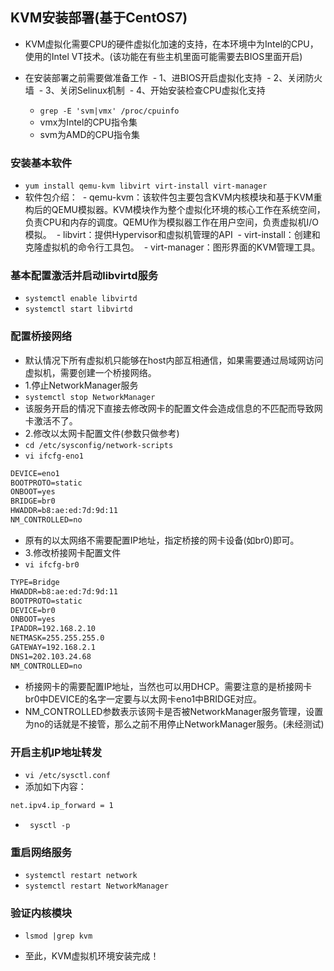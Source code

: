 ## KVM安装部署(基于CentOS7)
- KVM虚拟化需要CPU的硬件虚拟化加速的支持，在本环境中为Intel的CPU，使用的Intel VT技术。(该功能在有些主机里面可能需要去BIOS里面开启)

- 在安装部署之前需要做准备工作
  - 1、进BIOS开启虚拟化支持
  - 2、关闭防火墙
  - 3、关闭Selinux机制
  - 4、开始安装检查CPU虚拟化支持
    - `grep -E 'svm|vmx' /proc/cpuinfo`
    - vmx为Intel的CPU指令集
    - svm为AMD的CPU指令集
### 安装基本软件
- `yum install qemu-kvm libvirt virt-install virt-manager`
- 软件包介绍：
  - qemu-kvm：该软件包主要包含KVM内核模块和基于KVM重构后的QEMU模拟器。KVM模块作为整个虚拟化环境的核心工作在系统空间，负责CPU和内存的调度。QEMU作为模拟器工作在用户空间，负责虚拟机I/O模拟。
  - libvirt：提供Hypervisor和虚拟机管理的API
  - virt-install：创建和克隆虚拟机的命令行工具包。
  - virt-manager：图形界面的KVM管理工具。
### 基本配置激活并启动libvirtd服务
- `systemctl enable libvirtd`
- `systemctl start libvirtd`

### 配置桥接网络
- 默认情况下所有虚拟机只能够在host内部互相通信，如果需要通过局域网访问虚拟机，需要创建一个桥接网络。
- 1.停止NetworkManager服务
- `systemctl stop NetworkManager`
- 该服务开启的情况下直接去修改网卡的配置文件会造成信息的不匹配而导致网卡激活不了。
- 2.修改以太网卡配置文件(参数只做参考)
- `cd /etc/sysconfig/network-scripts`
- `vi ifcfg-eno1`
``` xml
DEVICE=eno1
BOOTPROTO=static
ONBOOT=yes
BRIDGE=br0
HWADDR=b8:ae:ed:7d:9d:11
NM_CONTROLLED=no
```
- 原有的以太网络不需要配置IP地址，指定桥接的网卡设备(如br0)即可。
- 3.修改桥接网卡配置文件
- `vi ifcfg-br0`
``` xml
TYPE=Bridge
HWADDR=b8:ae:ed:7d:9d:11
BOOTPROTO=static
DEVICE=br0
ONBOOT=yes
IPADDR=192.168.2.10
NETMASK=255.255.255.0
GATEWAY=192.168.2.1
DNS1=202.103.24.68
NM_CONTROLLED=no
```
- 桥接网卡的需要配置IP地址，当然也可以用DHCP。需要注意的是桥接网卡br0中DEVICE的名字一定要与以太网卡eno1中BRIDGE对应。
- NM_CONTROLLED参数表示该网卡是否被NetworkManager服务管理，设置为no的话就是不接管，那么之前不用停止NetworkManager服务。(未经测试)
### 开启主机IP地址转发
- `vi /etc/sysctl.conf`
- 添加如下内容：
``` xml
net.ipv4.ip_forward = 1
```
- ` sysctl -p`

### 重启网络服务
- `systemctl restart network`
- `systemctl restart NetworkManager`

### 验证内核模块
- `lsmod |grep kvm`

- 至此，KVM虚拟机环境安装完成！
